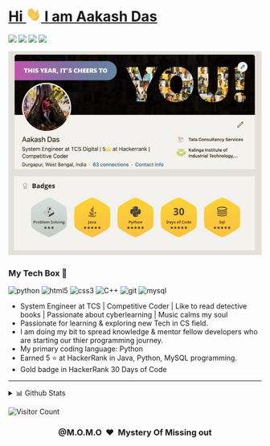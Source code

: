# [Hi <img src="https://raw.githubusercontent.com/ABSphreak/ABSphreak/master/gifs/Hi.gif" width="30px"> I am Aakash Das](https://www.linkedin.com/in/iamad99/)

[<img height="30" src="https://img.shields.io/badge/linkedin-blue.svg?&style=for-the-badge&logo=linkedin&logoColor=white" />][LinkedIn]
[<img height="30" src="https://img.shields.io/badge/gmail-red.svg?&style=for-the-badge&logo=gmail&logoColor=white" />][Gmail]
[<img height="30" src="https://img.shields.io/badge/facebook-blue.svg?&style=for-the-badge&logo=facebook&logoColor=white" />][Facebook]
[<img height="30" src="https://img.shields.io/badge/hackerrank-green.svg?&style=for-the-badge&logo=hackerrank&logoColor=white" />][HackerRank]

![alt text](https://github.com/agendaxd276/agendaxd276/blob/main/cover.jpeg)
### My Tech Box 🧰

<p align="left">
<img src="https://cdn3.iconfinder.com/data/icons/logos-and-brands-adobe/512/267_Python-512.png" alt="python" width="40" height="40"/> 
<img src="https://upload.wikimedia.org/wikipedia/commons/thumb/6/61/HTML5_logo_and_wordmark.svg/512px-HTML5_logo_and_wordmark.svg.png" alt="html5" height="40"/> 
<img src="https://upload.wikimedia.org/wikipedia/commons/thumb/d/d5/CSS3_logo_and_wordmark.svg/1200px-CSS3_logo_and_wordmark.svg.png" alt="css3" height="40"/> 
<img src="https://i.pinimg.com/originals/99/f8/87/99f887833c475448723d3c9ac16c179b.png" alt="C++" width="40" height="40"/> 
<img src="https://www.vectorlogo.zone/logos/git-scm/git-scm-icon.svg" alt="git" width="40" height="40"/> 
<img src="https://i.pinimg.com/originals/50/f1/58/50f1582a95bdac10f1c3fa295c8b947b.png" alt="mysql" width="40" height="40"/>
</p>

 
* System Engineer at TCS | Competitive Coder | Like to read detective books | Passionate about cyberlearning | Music calms my soul
* Passionate for learning & exploring new Tech in CS field.
* I am doing my bit to spread knowledge & mentor fellow developers who are starting our thier programming journey.
* My primary coding language: Python
* Earned 5 ⭐ at HackerRank in Java, Python, MySQL programming.
* Gold badge in HackerRank 30 Days of Code 
---

<table><tr>

 <details>
<summary>📊 Github Stats</summary>

<p align="center"> <img src="https://github-readme-stats.vercel.app/api?username=agendaxd276&show_icons=true&theme=gotham" alt="Aakash Das | Stats" />

</details>


 ![Visitor Count](https://profile-counter.glitch.me/{agendaxd276}/count.svg)


[Gmail]: https://1705841@kiit.ac.in
[linkedin]: https://www.linkedin.com/in/iamad99/
[Facebook]: https://www.facebook.com/iamaakash1999/
[HackerRank]: https://www.hackerrank.com/agendaxd276

<h3 align="center">@M.O.M.O &nbsp;❤️&nbsp; Mystery Of Missing out</h3>
